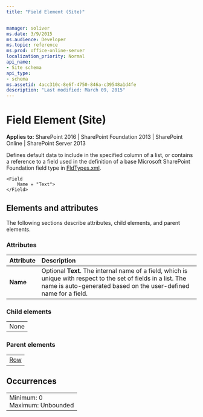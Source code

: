 ```yaml
---
title: "Field Element (Site)"


manager: soliver
ms.date: 3/9/2015
ms.audience: Developer
ms.topic: reference
ms.prod: office-online-server
localization_priority: Normal
api_name:
- Site schema
api_type:
- schema
ms.assetid: 4acc310c-8e6f-4750-846a-c39548a1d4fe
description: "Last modified: March 09, 2015"
---
```


# Field Element (Site)

 
  
 **Applies to:** SharePoint 2016 | SharePoint Foundation 2013 | SharePoint Online | SharePoint Server 2013
  
Defines default data to include in the specified column of a list, or contains a reference to a field used in the definition of a base Microsoft SharePoint Foundation field type in [FldTypes.xml](http://msdn.microsoft.com/library/8f8db866-03f8-4001-aae3-4c4102a7aed6%28Office.15%29.aspx).
  
```
<Field
    Name = "Text">
</Field>
```

## Elements and attributes

The following sections describe attributes, child elements, and parent elements.

### Attributes

|**Attribute**|**Description**|
|:-----|:-----|
|**Name** <br/> |Optional **Text**. The internal name of a field, which is unique with respect to the set of fields in a list. The name is auto-generated based on the user-defined name for a field.  <br/> |
   
### Child elements

||
|:-----|
|None |
   
### Parent elements

||
|:-----|
|[Row](row-element-site.md)|
   
## Occurrences

||
|:-----|
|Minimum: 0  <br/> Maximum: Unbounded  <br/> |
   

